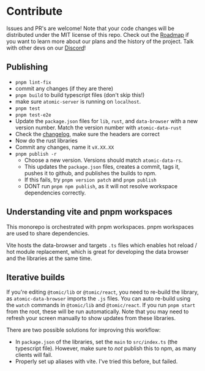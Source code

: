 # Contribute

Issues and PR's are welcome!
Note that your code changes will be distributed under the MIT license of this repo.
Check out the [Roadmap](https://docs.atomicdata.dev/roadmap.html) if you want to learn more about our plans and the history of the project.
Talk with other devs on our [Discord][discord-url]!

[discord-badge]: https://img.shields.io/discord/723588174747533393.svg?logo=discord
[discord-url]: https://discord.gg/a72Rv2P

## Publishing

- `pnpm lint-fix`
- commit any changes (if they are there)
- `pnpm build` to build typescript files (don't skip this!)
- make sure `atomic-server` is running on `localhost`.
- `pnpm test`
- `pnpm test-e2e`
- Update the `package.json` files for `lib`, `rust`, and `data-browser` with a new version number. Match the version number with `atomic-data-rust`
- Check the [changelog](changelog.md), make sure the headers are correct
- Now do the rust libraries
- Commit any changes, name it `vX.XX.XX`
- `pnpm publish -r`
  - Choose a new version. Versions should match `atomic-data-rs`.
  - This updates the `package.json` files, creates a commit, tags it, pushes it to github, and publishes the builds to npm.
  - If this fails, try `pnpm version patch` and `pnpm publish`
  - DONT run `pnpm npm publish`, as it will not resolve workspace dependencies correctly.

## Understanding vite and pnpm workspaces

This monorepo is orchestrated with pnpm workspaces.
pnpm workspaces are used to share dependencies.

Vite hosts the data-browser and targets `.ts` files which enables hot reload / hot module replacement, which is great for developing the data browser and the libraries at the same time.

## Iterative builds

If you're editing `@tomic/lib` or `@tomic/react`, you need to re-build the library, as `atomic-data-browser` imports the `.js` files.
You can auto re-build using the `watch` commands in `@tomic/lib` and `@tomic/react`.
If you run `pnpm start` from the root, these will be run automatically.
Note that you may need to refresh your screen manually to show updates from these libraries.

There are two possible solutions for improving this workflow:

- In `package.json` of the libraries, set the `main` to `src/index.ts` (the typescript file). However, make sure to _not_ publish this to npm, as many clients will fail.
- Properly set up aliases with vite. I've tried this before, but failed.
